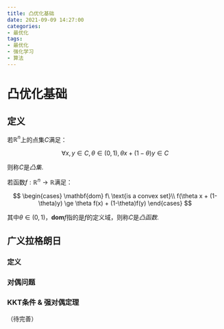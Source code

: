 ```yaml
---
title: 凸优化基础
date: 2021-09-09 14:27:00
categories:
- 最优化
tags:
- 最优化
- 强化学习
- 算法
---
```

# 凸优化基础
## 定义

若$\mathbb{R}^n$上的点集$C$满足：

$$
    \forall x, y \in C, \theta \in (0,1), \theta x + (1 - \theta) y \in C
$$

则称$C$是*凸集*.

若函数$f: \mathbb{R}^n \to \mathbb{R}$满足：

$$
\begin{cases}
    \mathbf{dom} f\ \text{is a convex set}\\
    f(\theta x + (1-\theta)y) \ge \theta f(x) + (1-\theta)f(y)
\end{cases}
$$

其中$\theta \in (0,1)$，$\mathbf{dom} f$指的是$f$的定义域，则称$C$是*凸函数*.

## 广义拉格朗日

### 定义

### 对偶问题

### KKT条件 & 强对偶定理

（待完善）